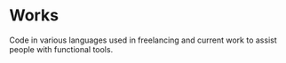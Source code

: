 <h1>Works</h1>
<p>Code in various languages used in freelancing and current work to assist people with functional tools.</p>
